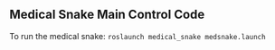 ## Medical Snake Main Control Code

To run the medical snake: `roslaunch medical_snake medsnake.launch `